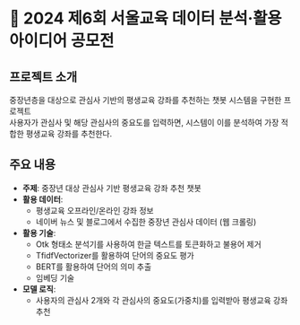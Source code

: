 # 📖 2024 제6회 서울교육 데이터 분석·활용 아이디어 공모전

## 프로젝트 소개

중장년층을 대상으로 관심사 기반의 평생교육 강좌를 추천하는 챗봇 시스템을 구현한 프로젝트<br>
사용자가 관심사 및 해당 관심사의 중요도를 입력하면, 시스템이 이를 분석하여 가장 적합한 평생교육 강좌를 추천한다.

## 주요 내용

- **주제**: 중장년 대상 관심사 기반 평생교육 강좌 추천 챗봇
- **활용 데이터**: 
  - 평생교육 오프라인/온라인 강좌 정보
  - 네이버 뉴스 및 블로그에서 수집한 중장년 관심사 데이터 (웹 크롤링)
- **활용 기술**:
  - Otk 형태소 분석기를 사용하여 한글 텍스트를 토큰화하고 불용어 제거
  - TfidfVectorizer를 활용하여 단어의 중요도 평가
  - BERT를 활용하여 단어의 의미 추출
  - 임베딩 기술
- **모델 로직**: 
  - 사용자의 관심사 2개와 각 관심사의 중요도(가중치)를 입력받아 평생교육 강좌 추천
